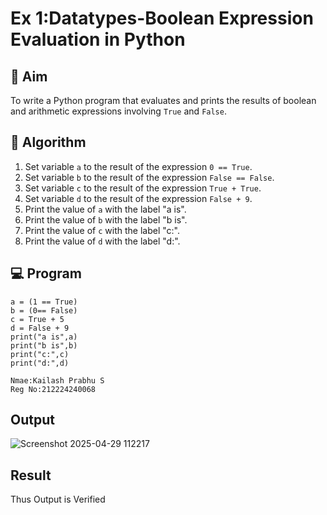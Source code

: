 
# Ex 1:Datatypes-Boolean Expression Evaluation in Python

## 🎯 Aim
To write a Python program that evaluates and prints the results of boolean and arithmetic expressions involving `True` and `False`.

## 🧠 Algorithm
1. Set variable `a` to the result of the expression `0 == True`.
2. Set variable `b` to the result of the expression `False == False`.
3. Set variable `c` to the result of the expression `True + True`.
4. Set variable `d` to the result of the expression `False + 9`.
5. Print the value of `a` with the label "a is".
6. Print the value of `b` with the label "b is".
7. Print the value of `c` with the label "c:".
8. Print the value of `d` with the label "d:".

## 💻 Program
```
a = (1 == True)
b = (0== False)
c = True + 5
d = False + 9
print("a is",a)
print("b is",b)
print("c:",c)
print("d:",d)
```
```
Nmae:Kailash Prabhu S
Reg No:212224240068
```
## Output

![Screenshot 2025-04-29 112217](https://github.com/user-attachments/assets/bba94ba7-65fe-4750-af91-01bfebb73030)

## Result
Thus Output is Verified
